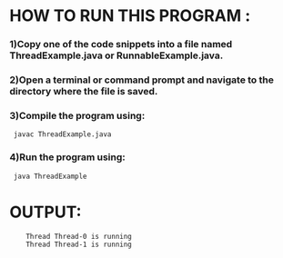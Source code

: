 # HOW TO RUN THIS PROGRAM : 
### 1)Copy one of the code snippets into a file named ThreadExample.java or RunnableExample.java.
### 2)Open a terminal or command prompt and navigate to the directory where the file is saved.
### 3)Compile the program using:
     javac ThreadExample.java
### 4)Run the program using:
     java ThreadExample
# OUTPUT: 
        Thread Thread-0 is running
        Thread Thread-1 is running
